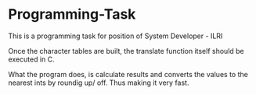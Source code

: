 Programming-Task
================

This is a programming task for position of System Developer - ILRI

Once the character tables are built, the translate function itself should
be executed in C.

What the program does, is calculate results and converts the values to the nearest ints by roundig up/ off.
Thus making it very fast.

